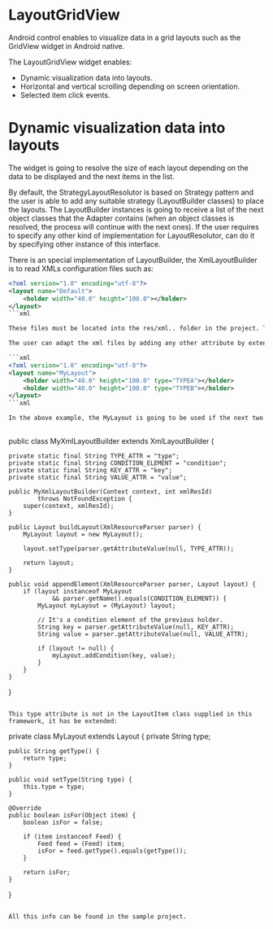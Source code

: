 LayoutGridView
==============

Android control enables to visualize data in a grid layouts such as the GridView widget in Android native. 

The LayoutGridView widget enables:

- Dynamic visualization data into layouts. 
- Horizontal and vertical scrolling depending on screen orientation. 
- Selected item click events.

Dynamic visualization data into layouts
============

The widget is going to resolve the size of each layout depending on the data to be displayed and the next items in the list. 

By default, the StrategyLayoutResolutor is based on Strategy pattern and the user is able to add any suitable strategy (LayoutBuilder classes) to place the layouts. The LayoutBuilder instances is going to receive a list of the next object classes that the Adapter contains (when an object classes is resolved, the process will continue with the next ones). If the user requires to specify any other kind of implementation for LayoutResolutor, can do it by specifying other instance of this interface. 

There is an special implementation of LayoutBuilder, the XmlLayoutBuilder is to read XMLs configuration files such as:

```xml
<?xml version="1.0" encoding="utf-8"?>
<layout name="Default">
    <holder width="40.0" height="100.0"></holder>
</layout>
```xml

These files must be located into the res/xml.. folder in the project. The advantage is that the design of a layout may vary if the screen is on portrait or landscape. 

The user can adapt the xml files by adding any other attribute by extending the XmlLayoutBuilder to its purposes:

```xml
<?xml version="1.0" encoding="utf-8"?>
<layout name="MyLayout">
    <holder width="40.0" height="100.0" type="TYPEA"></holder>
	<holder width="40.0" height="100.0" type="TYPEB"></holder>
</layout>
```xml

In the above example, the MyLayout is going to be used if the next two items in the data model are the TYPEA and TYPEB. The only methods to be modified should be "buildLayout" and "appendElement":
 
```
public class MyXmlLayoutBuilder extends XmlLayoutBuilder {

	private static final String TYPE_ATTR = "type";
	private static final String CONDITION_ELEMENT = "condition";
	private static final String KEY_ATTR = "key";
	private static final String VALUE_ATTR = "value";
	
	public MyXmlLayoutBuilder(Context context, int xmlResId)
			throws NotFoundException {
		super(context, xmlResId);
	}
	
	public Layout buildLayout(XmlResourceParser parser) {
		MyLayout layout = new MyLayout();
		
		layout.setType(parser.getAttributeValue(null, TYPE_ATTR));
		
		return layout;
	}
	
	public void appendElement(XmlResourceParser parser, Layout layout) {
		if (layout instanceof MyLayout 
				&& parser.getName().equals(CONDITION_ELEMENT)) {
			MyLayout myLayout = (MyLayout) layout;
			
			// It's a condition element of the previous holder.
        	String key = parser.getAttributeValue(null, KEY_ATTR);
        	String value = parser.getAttributeValue(null, VALUE_ATTR);
        	
        	if (layout != null) {
        		myLayout.addCondition(key, value);
        	}
		}
	}
}
```

This type attribute is not in the LayoutItem class supplied in this framework, it has be extended:

```
private class MyLayout extends Layout {
	private String type;
	
	public String getType() {
		return type;
	}
	
	public void setType(String type) {
		this.type = type;
	}
	
	@Override
	public boolean isFor(Object item) {
		boolean isFor = false;

		if (item instanceof Feed) {
			Feed feed = (Feed) item;
			isFor = feed.getType().equals(getType());
		}
		
		return isFor;
	}
}
```

All this info can be found in the sample project.